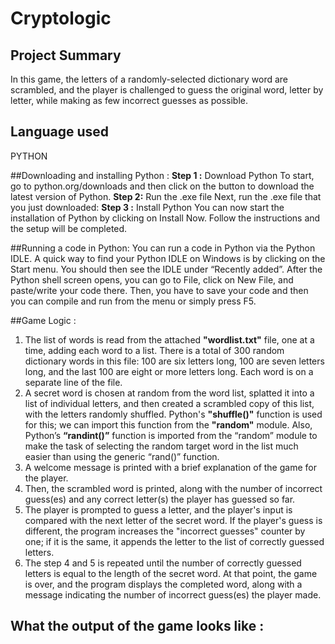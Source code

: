 # Cryptologic
##
## Project Summary
In this game, the letters of a randomly-selected dictionary word are scrambled, and the player is challenged to guess the original word, letter by letter, while making as few incorrect guesses as possible.

## Language used 
PYTHON

##Downloading and installing Python :
**Step 1 :** Download Python 
To start, go to python.org/downloads and then click on the button to download the latest version of Python.
**Step 2:** Run the .exe file
Next, run the .exe file that you just downloaded:
**Step 3 :**  Install Python 
You can now start the installation of Python by clicking on Install Now.
Follow the instructions and the setup will be completed.

##Running a code in Python:
You can run a code in Python via the Python IDLE.
A quick way to find your Python IDLE on Windows is by clicking on the Start menu. You should then see the IDLE under “Recently added”.
After the Python shell screen opens, you can go to File, click on New File, and paste/write your code there.
Then, you have to save your code and then you can compile and run from the menu or simply press F5.


##Game Logic :
1. The list of words is read from the attached **"wordlist.txt"** file, one at a time, adding each word to a list. There is a total of 300 random dictionary words in this file: 
100 are six letters long, 100 are seven letters long, and the last 100 are eight or more letters long. Each word is on a separate line of the file. 
2. A secret word is chosen at random from the word list, splatted it into a list of individual letters, and then created a scrambled copy of this list, with the letters randomly shuffled.
Python's **"shuffle()"** function is used for this; we can import this function from the **"random"** module. Also, Python’s **“randint()”** function is imported from the
“random” module  to make the task of selecting the random target word in the list much easier than using the generic “rand()” function. 
3. A welcome message is printed with a brief explanation of the game for the player.
 4. Then, the scrambled word is printed, along with the number of incorrect guess(es) and any correct letter(s) the player has guessed so far.  
5. The player is prompted to guess a letter, and the player's input is compared with the next letter of the secret word. If the player's guess is different, the program increases the "incorrect guesses" counter by one; if it is the same, it appends the letter to the list of correctly guessed letters.
 6. The step 4 and 5 is repeated until the number of correctly guessed letters is equal to the length of the secret word. At that point, the game is over, and the program displays the completed word, along with a message indicating the number of incorrect guess(es) the player made.


## What the output of the game looks like :

